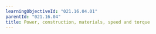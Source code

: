 ```yaml
---
learningObjectiveId: "021.16.04.01"
parentId: "021.16.04"
title: Power, construction, materials, speed and torque
---
```

